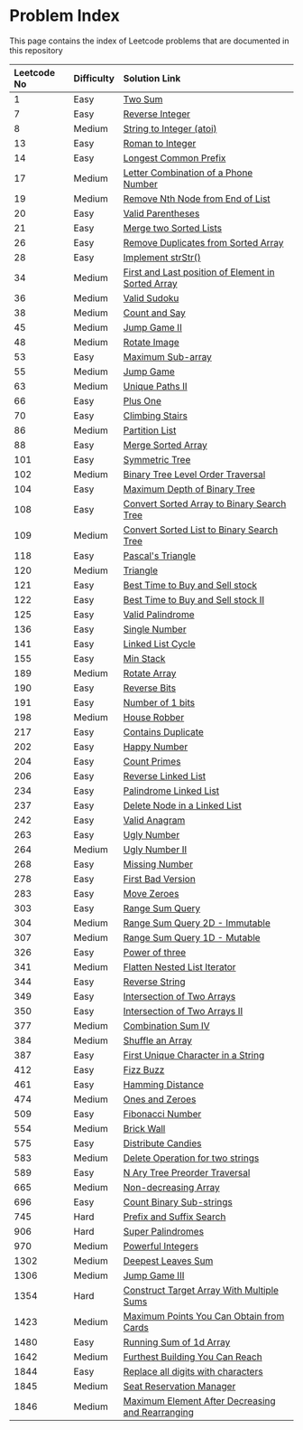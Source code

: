 # Problem Index

This page contains the index of Leetcode problems that are documented in this repository

| **Leetcode No** | **Difficulty** | **Solution Link** |
| :--- | :--- | :--- |
| 1 | Easy | [Two Sum](leetcode-easy/leetcode-1-two-sum.md) |
| 7 | Easy | [Reverse Integer](leetcode-easy/leetcode-7-reverse-integer.md) |
| 8 | Medium | [String to Integer \(atoi\)](leetcode-medium/leetcode-8-string-to-integer-atoi.md) |
| 13 | Easy | [Roman to Integer](leetcode-easy/leetcode-13-roman-to-integer.md) |
| 14 | Easy | [Longest Common Prefix](leetcode-medium/leetcode-14-longest-common-prefix.md) |
| 17 | Medium | [Letter Combination of a Phone Number](leetcode-medium/leetcode-17-letter-combinations-of-a-phone-number.md) |
| 19 | Medium | [Remove Nth Node from End of List](leetcode-medium/leetcode-19-remove-nth-node-from-end-of-list.md) |
| 20 | Easy | [Valid Parentheses](leetcode-easy/leetcode-20-valid-parentheses.md) |
| 21 | Easy | [Merge two Sorted Lists](leetcode-easy/leetcode-21-merge-two-sorted-lists.md) |
| 26 | Easy | [Remove Duplicates from Sorted Array](leetcode-easy/leetcode-26-remove-duplicates-from-sorted-array.md) |
| 28 | Easy | [Implement strStr\(\)](leetcode-easy/leetcode-28-implement-strstr.md) |
| 34 | Medium | [First and Last position of Element in Sorted Array](leetcode-medium/leetcode-34-find-first-and-last-position-of-element-in-sorted-array.md) |
| 36 | Medium | [Valid Sudoku](leetcode-medium/leetcode-36-valid-sudoku.md) |
| 38 | Medium | [Count and Say](leetcode-medium/leetcode-38-count-and-say.md) |
| 45 | Medium | [Jump Game II](leetcode-medium/leetcode-45-jump-game-ii.md) |
| 48 | Medium | [Rotate Image](leetcode-medium/leetcode-48-rotate-image.md) |
| 53 | Easy | [Maximum Sub-array](leetcode-easy/leetcode-53-maximum-subarray.md) |
| 55 | Medium | [Jump Game](leetcode-medium/leetcode-55-jump-game.md) |
| 63 | Medium | [Unique Paths II](leetcode-medium/leetcode-63-unique-paths-ii.md) |
| 66 | Easy | [Plus One](leetcode-easy/leetcode-66-plus-one.md) |
| 70 | Easy | [Climbing Stairs](leetcode-easy/leetcode-70-climbing-stairs.md) |
| 86 | Medium | [Partition List](leetcode-medium/leetcode-86-partition-list.md) |
| 88 | Easy | [Merge Sorted Array](leetcode-easy/leetcode-88-merge-sorted-array.md) |
| 101 | Easy | [Symmetric Tree](leetcode-easy/leetcode-101-symmetric-tree.md) |
| 102 | Medium | [Binary Tree Level Order Traversal](leetcode-medium/leetcode-102-binary-tree-level-order-traversal.md) |
| 104 | Easy | [Maximum Depth of Binary Tree](leetcode-easy/leetcode-104-maximum-depth-of-binary-tree.md) |
| 108 | Easy | [Convert Sorted Array to Binary Search Tree](leetcode-easy/leetcode-108-convert-sorted-array-to-binary-search-tree.md) |
| 109 | Medium | [Convert Sorted List to Binary Search Tree](leetcode-medium/leetcode-109-convert-sorted-list-to-binary-search-tree.md) |
| 118 | Easy | [Pascal's Triangle](leetcode-easy/leetcode-118-pascals-triangle.md) |
| 120 | Medium | [Triangle](leetcode-medium/leetcode-120-triangle.md) |
| 121 | Easy | [Best Time to Buy and Sell stock](leetcode-easy/leetcode-121-best-time-to-buy-and-sell-stock.md) |
| 122 | Easy | [Best Time to Buy and Sell stock II](leetcode-easy/leetcode-122-best-time-to-buy-and-sell-stock-ii.md) |
| 125 | Easy | [Valid Palindrome](leetcode-easy/leetcode-125-valid-palindrome.md) |
| 136 | Easy | [Single Number](leetcode-easy/leetcode-136-single-number.md) |
| 141 | Easy | [Linked List Cycle](leetcode-easy/leetcode-141-linked-list-cycle.md) |
| 155 | Easy | [Min Stack](leetcode-easy/leetcode-155-min-stack.md) |
| 189 | Medium | [Rotate Array](leetcode-medium/leetcode-189-rotate-array.md) |
| 190 | Easy | [Reverse Bits](leetcode-easy/leetcode-190-reverse-bits.md) |
| 191 | Easy | [Number of 1 bits](leetcode-easy/leetcode-191-number-of-1-bits.md) |
| 198 | Medium | [House Robber](leetcode-medium/leetcode-198-house-robber.md) |
| 217 | Easy | [Contains Duplicate](leetcode-easy/leetcode-217-contains-duplicate.md) |
| 202 | Easy | [Happy Number](leetcode-easy/leetcode-202-happy-number.md) |
| 204 | Easy | [Count Primes](leetcode-easy/leetcode-204-count-primes.md) |
| 206 | Easy | [Reverse Linked List](leetcode-easy/leetcode-206-reverse-linked-list.md) |
| 234 | Easy | [Palindrome Linked List](leetcode-easy/leetcode-234-palindrome-linked-list.md) |
| 237 | Easy | [Delete Node in a Linked List](leetcode-easy/leetcode-237-delete-node-in-a-linked-list.md) |
| 242 | Easy | [Valid Anagram](leetcode-easy/leetcode-242-valid-anagram.md) |
| 263 | Easy | [Ugly Number](leetcode-easy/leetcode-263-ugly-number.md) |
| 264 | Medium | [Ugly Number II](leetcode-medium/leetcode-264-ugly-number-ii.md) |
| 268 | Easy | [Missing Number ](leetcode-easy/leetcode-268-missing-number.md) |
| 278 | Easy | [First Bad Version](leetcode-easy/leetcode-278-first-bad-version.md) |
| 283 | Easy | [Move Zeroes](leetcode-easy/leetcode-283-move-zeroes.md) |
| 303 | Easy | [Range Sum Query](leetcode-easy/leetcode-303-range-sum-query-immutable.md) |
| 304 | Medium | [Range Sum Query 2D - Immutable](leetcode-medium/leetcode-304-range-sum-query-2d-immutable.md) |
| 307 | Medium | [Range Sum Query 1D - Mutable](leetcode-medium/leetcode-307-range-sum-query-mutable.md) |
| 326 | Easy | [Power of three](leetcode-easy/leetcode-326-power-of-three.md) |
| 341 | Medium | [Flatten Nested List Iterator](leetcode-medium/leetcode-341-flatten-nested-list-iterator.md) |
| 344 | Easy | [Reverse String](leetcode-easy/leetcode-344-reverse-string.md) |
| 349 | Easy | [Intersection of Two Arrays](leetcode-easy/leetcode-349-intersection-of-two-arrays.md) |
| 350 | Easy | [Intersection of Two Arrays II](leetcode-easy/leetcode-350-intersection-of-two-array-ii.md) |
| 377 | Medium | [Combination Sum IV](leetcode-medium/leetcode-377-combination-sum-iv.md) |
| 384 | Medium | [Shuffle an Array](leetcode-medium/leetcode-384-shuffle-an-array.md) |
| 387 | Easy | [First Unique Character in a String](leetcode-easy/leetcode-387-first-unique-character-in-a-string.md) |
| 412 | Easy  | [Fizz Buzz](leetcode-easy/leetcode-412-fizz-buzz.md) |
| 461 | Easy | [Hamming Distance](leetcode-easy/leetcode-461-hamming-distance.md) |
| 474 | Medium | [Ones and Zeroes](leetcode-medium/leetcode-474-ones-and-zeroes.md) |
| 509 | Easy | [Fibonacci Number](leetcode-easy/leetcode-509-fibonacci-number.md) |
| 554 | Medium | [Brick Wall](leetcode-medium/leetcode-554-brick-wall.md) |
| 575 | Easy | [Distribute Candies](leetcode-easy/leetcode-575-distribute-candies.md) |
| 583 | Medium | [Delete Operation for two strings](leetcode-medium/leetcode-583-delete-operation-for-two-strings.md) |
| 589 | Easy | [N Ary Tree Preorder Traversal](leetcode-easy/leetcode-589-n-ary-tree-preorder-traversal.md) |
| 665 | Medium | [Non-decreasing Array](leetcode-medium/leetcode-665-non-decreasing-array.md) |
| 696 | Easy | [Count Binary Sub-strings](leetcode-easy/leetcode-696-count-binary-sub-strings.md) |
| 745 | Hard | [Prefix and Suffix Search](leetcode-hard/leetcode-745-prefix-and-suffix-search.md) |
| 906 | Hard | [Super Palindromes](leetcode-hard/leetcode-906-super-palindromes.md) |
| 970 | Medium | [Powerful Integers](leetcode-medium/leetcode-970-powerful-integers.md) |
| 1302 | Medium | [Deepest Leaves Sum ](leetcode-medium/leetcode-1302-deepest-leaves-sum.md) |
| 1306 | Medium | [Jump Game III](leetcode-medium/leetcode-1306-jump-game-iii.md) |
| 1354 | Hard | [Construct Target Array With Multiple Sums](leetcode-hard/leetcode-1354-construct-target-array-with-multiple-sums.md) |
| 1423 | Medium | [Maximum Points You Can Obtain from Cards](leetcode-medium/leetcode-1423-maximum-points-you-can-obtain-from-cards.md) |
| 1480 | Easy | [Running Sum of 1d Array](leetcode-easy/leetcode-1480-running-sum-of-1d-array.md) |
| 1642 | Medium | [Furthest Building You Can Reach](leetcode-medium/leetcode-1642-furthest-building-you-can-reach.md) |
| 1844 | Easy | [Replace all digits with characters](leetcode-easy/leetcode-1844-replace-all-digits-with-characters.md) |
| 1845 | Medium | [Seat Reservation Manager](leetcode-medium/leetcode-1845-seat-reservation-manager.md) |
| 1846 | Medium | [Maximum Element After Decreasing and Rearranging](leetcode-medium/leetcode-1846-maximum-element-after-decreasing-and-rearranging.md) |





